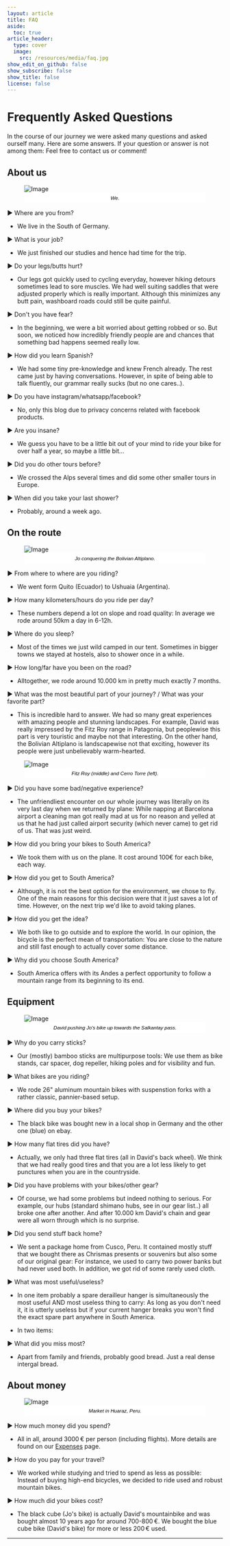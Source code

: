 ```yaml
---
layout: article
title: FAQ
aside:
  toc: true
article_header:
  type: cover
  image:
    src: /resources/media/faq.jpg
show_edit_on_github: false
show_subscribe: false
show_title: false
license: false
---
```


<style>
figcaption {
    font: italic smaller sans-serif;
    text-align: center;
    background: #ffffff;
    color: #000000;
    padding: 6px 0;
} 
</style>

# Frequently Asked Questions

In the course of our journey we were asked many questions and asked ourself many. Here are some answers. If your question or answer is not among them: Feel free to contact us or comment!


## About us

<figure>
  <img alt="Image" title="Fitz Roy" src="/resources/media/us1.jpg" />
  <figcaption>We.</figcaption>
</figure>

&#9654; Where are you from?
- We live in the South of Germany.

&#9654; What is your job?
- We just finished our studies and hence had time for the trip.

&#9654; Do your legs/butts hurt?
- Our legs got quickly used to cycling everyday, however hiking detours sometimes lead to sore muscles. We had well suiting saddles that were adjusted properly which is really important. Although this minimizes any butt pain, washboard roads could still be quite painful.

&#9654; Don't you have fear?
- In the beginning, we were a bit worried about getting robbed or so. But soon, we noticed how incredibly friendly people are and chances that something bad happens seemed really low.

&#9654; How did you learn Spanish?
- We had some tiny pre-knowledge and knew French already. The rest came just by having conversations. However, in spite of being able to talk fluently, our grammar really sucks (but no one cares..).

&#9654; Do you have instagram/whatsapp/facebook?
- No, only this blog due to privacy concerns related with facebook products.

&#9654; Are you insane?
- We guess you have to be a little bit out of your mind to ride your bike for over half a year, so maybe a little bit...

&#9654; Did you do other tours before?
- We crossed the Alps several times and did some other smaller tours in Europe.

&#9654; When did you take your last shower?
- Probably, around a week ago.


## On the route

<figure>
  <img alt="Image" title="Fitz Roy" src="/resources/media/onRoad.jpg" />
  <figcaption>Jo conquering the Bolivian Altiplano.</figcaption>
</figure>

&#9654; From where to where are you riding?
- We went form Quito (Ecuador) to Ushuaia (Argentina).

&#9654; How many kilometers/hours do you ride per day?
- These numbers depend a lot on slope and road quality: In average we rode around 50km a day in 6-12h.

&#9654; Where do you sleep?
- Most of the times we just wild camped in our tent. Sometimes in bigger towns we stayed at hostels, also to shower once in a while.

&#9654; How long/far have you been on the road?
- Alltogether, we rode around 10.000 km in pretty much exactly 7 months.

&#9654; What was the most beautiful part of your journey? / What was your favorite part?
- This is incredible hard to answer. We had so many great experiences with amazing people and stunning landscapes. For example, David was really impressed by the Fitz Roy range in Patagonia, but peoplewise this part is very touristic and maybe not that interesting. On the other hand, the Bolivian Altiplano is landscapewise not that exciting, however its people were just unbelievably warm-hearted.

<figure>
  <img alt="Image" title="Fitz Roy" src="/resources/media/fitzroy.jpg" />
  <figcaption>Fitz Roy (middle) and Cerro Torre (left).</figcaption>
</figure>


&#9654; Did you have some bad/negative experience?
- The unfriendliest encounter on our whole journey was literally on its very last day when we returned by plane: While napping at Barcelona airport a cleaning man got really mad at us for no reason and yelled at us that he had just called airport security (which never came) to get rid of us. That was just weird.

&#9654; How did you bring your bikes to South America?
- We took them with us on the plane. It cost around 100&#8293;&euro; for each bike, each way.

&#9654; How did you get to South America?
- Although, it is not the best option for the environment, we chose to fly. One of the main reasons for this decision were that it just saves a lot of time. However, on the next trip we'd like to avoid taking planes.

&#9654; How did you get the idea?
- We both like to go outside and to explore the world. In our opinion, the bicycle is the perfect mean of transportation: You are close to the nature and still fast enough to actually cover some distance.

&#9654; Why did you choose South America?
- South America offers with its Andes a perfect opportunity to follow a mountain range from its beginning to its end.

## Equipment

<figure>
  <img alt="Image" title="Fitz Roy" src="/resources/media/DavidPush.jpg" />
  <figcaption>David pushing Jo's bike up towards the Salkantay pass.</figcaption>
</figure>

&#9654; Why do you carry sticks?
- Our (mostly) bamboo sticks are multipurpose tools: We use them as bike stands, car spacer, dog repeller, hiking poles and for visibility and fun.

&#9654; What bikes are you riding?
- We rode 26\" aluminum mountain bikes with suspenstion forks with a rather classic, pannier-based setup.

&#9654; Where did you buy your bikes?
- The black bike was bought new in a local shop in Germany and the other one (blue) on ebay.

&#9654; How many flat tires did you have?
- Actually, we only had three flat tires (all in David's back wheel). We think that we had really good tires and that you are a lot less likely to get punctures when you are in the countryside.

&#9654; Did you have problems with your bikes/other gear?
- Of course, we had some problems but indeed nothing to serious. For example, our hubs (standard shimano hubs, see in our gear list..) all broke one after another. And after 10.000 km David's chain and gear were all worn through which is no surprise.

&#9654; Did you send stuff back home?
- We sent a package home from Cusco, Peru. It contained mostly stuff that we bought there as Chrismas presents or souvenirs but also some of our original gear: For instance, we used to carry two power banks but had never used both. In addition, we got rid of some rarely used cloth.

&#9654; What was most useful/useless?
- In one item probably a spare derailleur hanger is simultaneously the most useful AND most useless thing to carry: As long as you don't need it, it is utterly useless but if your current hanger breaks you won't find the exact spare part anywhere in South America.

- In two items: 

&#9654; What did you miss most?
- Apart from family and friends, probably good bread. Just a real dense intergal bread.


## About money

<figure>
  <img alt="Image" title="Fitz Roy" src="/resources/media/HuarazMarket.jpg" />
  <figcaption>Market in Huaraz, Peru.</figcaption>
</figure>

&#9654; How much money did you spend?
- All in all, around 3000&#8239;&euro; per person (including flights). More details are found on our [Expenses](/resources/expenses.html) page.

&#9654; How do you pay for your travel?
- We worked while studying and tried to spend as less as possible: Instead of buying high-end bicycles, we decided to ride used and robust mountain bikes.

&#9654; How much did your bikes cost?
- The black cube (Jo's bike) is actually David's mountainbike and was bought almost 10 years ago for around 700-800&#8239;&euro;. We bought the blue cube bike (David's bike) for more or less 200&#8239;&euro; used.

***
